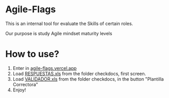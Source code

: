 # Agile-Flags

This is an internal tool for evaluate the Skills of certain roles. 

Our purpose is study Agile mindset maturity levels 


# How to use?
1. Enter in [agile-flags.vercel.app](agile-flags.vercel.app)
2. Load [RESPUESTAS.xls](https://github.com/alcibiadesc/Agile-Tags/blob/master/checkDocs/RESPUESTAS.xlsx) from the folder checkdocs, first screen.
3. Load [VALIDADOR.xls](https://github.com/alcibiadesc/Agile-Tags/blob/master/checkDocs/VALIDADOR.xlsx) from the folder checkdocs, in the button "Plantilla Correctora"
4. Enjoy!

